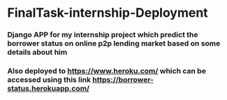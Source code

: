 # FinalTask-internship-Deployment
### **Django** APP for my internship project which predict the borrower status on online p2p lending market based on some details about him 
### Also deployed to https://www.heroku.com/ which can be accessed using this link https://borrower-status.herokuapp.com/
